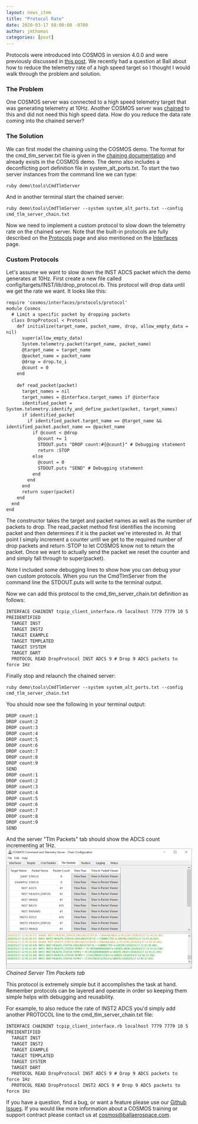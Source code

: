 ```yaml
---
layout: news_item
title: "Protocol Rate"
date: 2020-03-17 08:00:00 -0700
author: jmthomas
categories: [post]
---
```


Protocols were introduced into COSMOS in version 4.0.0 and were previously discussed in [this post](/news/2019/06/05/protocols/). We recently had a question at Ball about how to reduce the telemetry rate of a high speed target so I thought I would walk through the problem and solution.

### The Problem

One COSMOS server was connected to a high speed telemetry target that was generating telemetry at 10Hz. Another COSMOS server was [chained](/docs/v4/chaining/) to this and did not need this high speed data. How do you reduce the data rate coming into the chained server?

### The Solution

We can first model the chaining using the COSMOS demo. The format for the cmd_tlm_server.txt file is given in the [chaining documentation](https://cosmosc2.com/docs/v4/chaining#example-cmdtlmserver-configuration-for-child-cmd_tlm_server_chaintxt) and already exists in the COSMOS demo. The demo also includes a deconflicting port definition file in system_alt_ports.txt. To start the two server instances from the command line we can type:

```
ruby demo\tools\CmdTlmServer
```

And in another terminal start the chained server:

```
ruby demo\tools\CmdTlmServer --system system_alt_ports.txt --config cmd_tlm_server_chain.txt
```

Now we need to implement a custom protocol to slow down the telemetry rate on the chained server. Note that the built-in protocols are fully described on the [Protocols](/docs/v4/protocols) page and also mentioned on the [Interfaces](/docs/v4/interfaces#protocols) page.

### Custom Protocols

Let's assume we want to slow down the INST ADCS packet which the demo generates at 10Hz. First create a new file called config/targets/INST/lib/drop_protocol.rb. This protocol will drop data until we get the rate we want. It looks like this:

```
require 'cosmos/interfaces/protocols/protocol'
module Cosmos
  # Limit a specific packet by dropping packets
  class DropProtocol < Protocol
    def initialize(target_name, packet_name, drop, allow_empty_data = nil)
      super(allow_empty_data)
      System.telemetry.packet(target_name, packet_name)
      @target_name = target_name
      @packet_name = packet_name
      @drop = drop.to_i
      @count = 0
    end

    def read_packet(packet)
      target_names = nil
      target_names = @interface.target_names if @interface
      identified_packet = System.telemetry.identify_and_define_packet(packet, target_names)
      if identified_packet
        if identified_packet.target_name == @target_name && identified_packet.packet_name == @packet_name
          if @count < @drop
            @count += 1
            STDOUT.puts "DROP count:#{@count}" # Debugging statement
            return :STOP
          else
            @count = 0
            STDOUT.puts "SEND" # Debugging statement
          end
        end
      end
      return super(packet)
    end
  end
end
```

The constructor takes the target and packet names as well as the number of packets to drop. The read_packet method first identifies the incoming packet and then determines if it is the packet we're interested in. At that point I simply increment a counter until we get to the required number of drop packets and return :STOP to let COSMOS know not to return the packet. Once we want to actually send the packet we reset the counter and and simply fall through to super(packet).

Note I included some debugging lines to show how you can debug your own custom protocols. When you run the CmdTlmServer from the command line the STDOUT.puts will write to the terminal output.

Now we can add this protocol to the cmd_tlm_server_chain.txt definition as follows:

```
INTERFACE CHAININT tcpip_client_interface.rb localhost 7779 7779 10 5 PREIDENTIFIED
  TARGET INST
  TARGET INST2
  TARGET EXAMPLE
  TARGET TEMPLATED
  TARGET SYSTEM
  TARGET DART
  PROTOCOL READ DropProtocol INST ADCS 9 # Drop 9 ADCS packets to force 1Hz
```

Finally stop and relaunch the chained server:

```
ruby demo\tools\CmdTlmServer --system system_alt_ports.txt --config cmd_tlm_server_chain.txt
```

You should now see the following in your terminal output:

```
DROP count:1
DROP count:2
DROP count:3
DROP count:4
DROP count:5
DROP count:6
DROP count:7
DROP count:8
DROP count:9
SEND
DROP count:1
DROP count:2
DROP count:3
DROP count:4
DROP count:5
DROP count:6
DROP count:7
DROP count:8
DROP count:9
SEND
```

And the server "Tlm Packets" tab should show the ADCS count incrementing at 1Hz.
![Server Tlm Packets](/img/2020_03_17_server.png)<br/>
_Chained Server Tlm Packets tab_

This protocol is extremely simple but it accomplishes the task at hand. Remember protocols can be layered and operate in order so keeping them simple helps with debugging and reusability.

For example, to also reduce the rate of INST2 ADCS you'd simply add another PROTOCOL line to the cmd_tlm_server_chain.txt file:

```
INTERFACE CHAININT tcpip_client_interface.rb localhost 7779 7779 10 5 PREIDENTIFIED
  TARGET INST
  TARGET INST2
  TARGET EXAMPLE
  TARGET TEMPLATED
  TARGET SYSTEM
  TARGET DART
  PROTOCOL READ DropProtocol INST ADCS 9 # Drop 9 ADCS packets to force 1Hz
  PROTOCOL READ DropProtocol INST2 ADCS 9 # Drop 9 ADCS packets to force 1Hz
```

If you have a question, find a bug, or want a feature please use our [Github Issues](https://github.com/BallAerospace/COSMOS/issues). If you would like more information about a COSMOS training or support contract please contact us at <cosmos@ballaerospace.com>.
